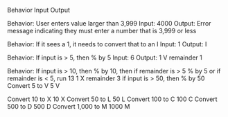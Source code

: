 Behavior	Input	Output

Behavior: User enters value larger than 3,999
  Input: 4000
  Output: Error message indicating they must enter a number that is 3,999 or less

Behavior: If it sees a 1, it needs to convert that to an I
	 Input: 1
   Output: I
     
Behavior: If input is > 5, then % by 5
  Input: 6
  Output: 1 V remainder 1

Behavior: If input is > 10, then % by 10, then if remainder is > 5 % by 5 or if remainder is < 5, run 	13	1 X remainder 3
if input is > 50, then % by 50		
Convert 5 to V	5	V

Convert 10 to X	10	X
Convert 50 to L	50	L
Convert 100 to C	100	C
Convert 500 to D	500	D
Convert 1,000 to M	1000	M
